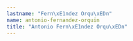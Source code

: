```yaml
---
lastname: "Fern\xE1ndez Orqu\xEDn"
name: antonio-fernandez-orquin
title: "Antonio Fern\xE1ndez Orqu\xEDn"
---
```


